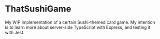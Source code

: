 # ThatSushiGame
My WIP implementation of a certain Sushi-themed card game.
My intention is to learn more about server-side TypeScript with Express, and testing it with Jest.
